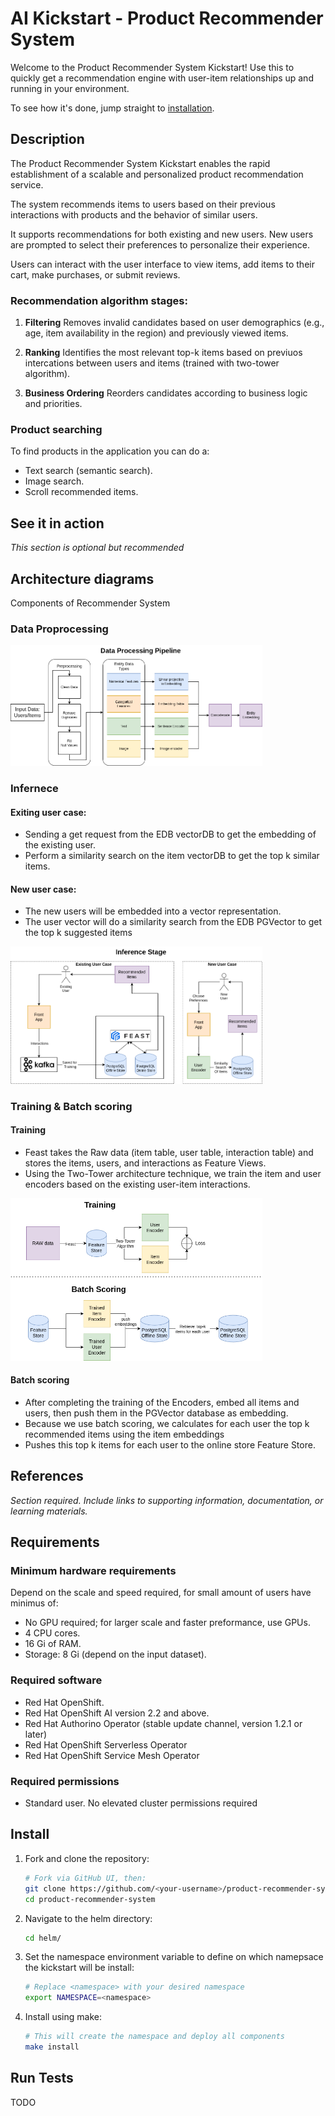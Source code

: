 # AI Kickstart - Product Recommender System 

Welcome to the Product Recommender System Kickstart!
Use this to quickly get a recommendation engine with user-item relationships up and running in your environment.

To see how it's done, jump straight to [installation](#install). 

## Description 
The Product Recommender System Kickstart enables the rapid establishment of a scalable and personalized product recommendation service.

The system recommends items to users based on their previous interactions with products and the behavior of similar users.

It supports recommendations for both existing and new users. New users are prompted to select their preferences to personalize their experience.

Users can interact with the user interface to view items, add items to their cart, make purchases, or submit reviews.

### Recommendation algorithm stages:

1. **Filtering**
Removes invalid candidates based on user demographics (e.g., age, item availability in the region) and previously viewed items.

2. **Ranking**
Identifies the most relevant top-k items based on previuos intercations between users and items (trained with two-tower algorithm).

3. **Business Ordering**
Reorders candidates according to business logic and priorities.


### Product searching
To find products in the application you can do a:
* Text search (semantic search).
* Image search.
* Scroll recommended items.


## See it in action 

*This section is optional but recommended*
<!-- TODO do it at the end show UI gif of the usage -->

## Architecture diagrams
Components of Recommender System
<!--  TODO image of recommendation system infernece design -->

### Data Proprocessing
<img src="figures/Data_preprocessing_pipeline.drawio.png" alt="Inference" width="80%">


### Infernece
#### Exiting user case:
* Sending a get request from the EDB vectorDB to get the embedding of the existing user.
* Perform a similarity search on the item vectorDB to get the top k similar items.

#### New user case:
* The new users will be embedded into a vector representation.
* The user vector will do a similarity search from the EDB PGVector to get the top k suggested items



<img src="figures/Inference.png" alt="Inference" width="80%">

### Training & Batch scoring
#### Training
* Feast takes the Raw data (item table, user table, interaction table) and stores the items, users, and interactions as Feature Views.
* Using the Two-Tower architecture technique, we train the item and user encoders based on the existing user-item interactions.

<img src="figures/training_and_batch_scoring.png" alt="Training & Batch scoring" width="80%">

#### Batch scoring
* After completing the training of the Encoders, embed all items and users, then push them in the PGVector database as embedding.
* Because we use batch scoring, we calculates for each user the top k recommended items using the item embeddings 
* Pushes this top k items for each user to the online store Feature Store.
## References 

*Section required. Include links to supporting information, documentation, or
learning materials.*

## Requirements

### Minimum hardware requirements 

Depend on the scale and speed required, for small amount of users have minimus of:
* No GPU required; for larger scale and faster preformance, use GPUs.
* 4 CPU cores.
* 16 Gi of RAM.
* Storage: 8 Gi (depend on the input dataset).

### Required software 

* Red Hat OpenShift.
* Red Hat OpenShift AI version 2.2 and above.
* Red Hat Authorino Operator (stable update channel, version 1.2.1 or later)
* Red Hat OpenShift Serverless Operator
* Red Hat OpenShift Service Mesh Operator

### Required permissions

* Standard user. No elevated cluster permissions required

## Install 

1. Fork and clone the repository:
   ```bash
   # Fork via GitHub UI, then:
   git clone https://github.com/<your-username>/product-recommender-system.git
   cd product-recommender-system
   ```

2. Navigate to the helm directory:
   ```bash
   cd helm/
   ```

3. Set the namespace environment variable to define on which namepsace the kickstart will be install:
   ```bash
   # Replace <namespace> with your desired namespace
   export NAMESPACE=<namespace>
   ```

4. Install using make:
   ```bash
   # This will create the namespace and deploy all components
   make install
   ```


## Run Tests

TODO
